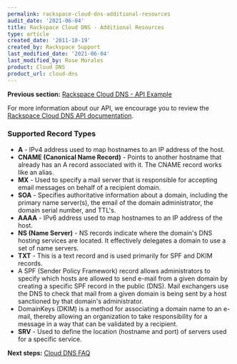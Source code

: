 ```yaml
---
permalink: rackspace-cloud-dns-additional-resources
audit_date: '2021-06-04'
title: Rackspace Cloud DNS - Additional Resources
type: article
created_date: '2011-10-19'
created_by: Rackspace Support
last_modified_date: '2021-06-04'
last_modified_by: Rose Morales
product: Cloud DNS
product_url: cloud-dns
---
```


**Previous section:** [Rackspace Cloud DNS - API Example](/support/how-to/rackspace-cloud-dns-api-example)

For more information about our API, we encourage you to review the [Rackspace Cloud DNS API documentation](https://docs.rackspace.com/docs/cloud-dns/v1/).

### Supported Record Types

- **A** - IPv4 address used to map hostnames to an IP address of
    the host.
- **CNAME (Canonical Name Record)** - Points to another hostname that
    already has an A record associated with it. The CNAME record works
    like an alias.
- **MX** - Used to specify a mail server that is responsible for
    accepting email messages on behalf of a recipient domain.
- **SOA** - Specifies authoritative information about a domain,
    including the primary name server(s), the email of the domain
    administrator, the domain serial number, and TTL's.
- **AAAA** - IPv6 address used to map hostnames to an IP address of
    the host.
- **NS (Name Server)** - NS records indicate where the domain's DNS
    hosting services are located. It effectively delegates a domain to
    use a set of name servers.
- **TXT** - This is a text record and is used primarily for SPF and
    DKIM records.
- A SPF (Sender Policy Framework) record allows administrators to
specify which hosts are allowed to send e-mail from a given domain by
creating a specific SPF record in the public (DNS). Mail exchangers use
the DNS to check that mail from a given domain is being sent by a host
sanctioned by that domain's administrator.
- DomainKeys (DKIM) is a method for associating a domain name to an
e-mail, thereby allowing an organization to take responsibility for a
message in a way that can be validated by a recipient.
- **SRV** - Used to define the location (hostname and port) of servers used for a specific service.

**Next steps:** [Cloud DNS FAQ](/support/how-to/cloud-dns-faq)
